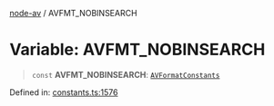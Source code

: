 [node-av](../globals.md) / AVFMT\_NOBINSEARCH

# Variable: AVFMT\_NOBINSEARCH

> `const` **AVFMT\_NOBINSEARCH**: [`AVFormatConstants`](../type-aliases/AVFormatConstants.md)

Defined in: [constants.ts:1576](https://github.com/seydx/av/blob/f8631fc881b394300b1479f511d55cf1c370a87f/src/constants/constants.ts#L1576)
